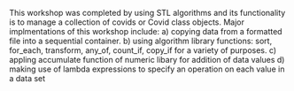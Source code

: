 This workshop was completed by using STL algorithms and its functionality is to manage a collection of covids or Covid class objects. Major implmentations of this workshop include:
a) copying data from a formatted file into a sequential container.
b) using algorithm library functions: sort, for_each, transform, any_of, count_if, copy_if for a variety of purposes. 
c) appling accumulate function of numeric libary for addition of data values
d) making use of lambda expressions to specify an operation on each value in a data set
